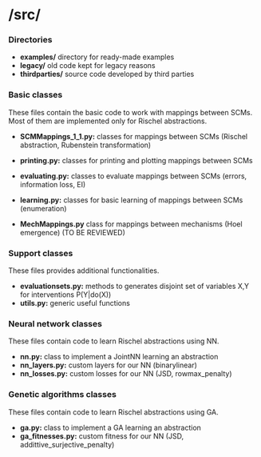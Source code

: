 
# /src/


### Directories

- **examples/** directory for ready-made examples
- **legacy/** old code kept for legacy reasons
- **thirdparties/** source code developed by third parties

### Basic classes
These files contain the basic code to work with mappings between SCMs. Most of them are implemented only for Rischel abstractions.

- **SCMMappings_1_1.py:** classes for mappings between SCMs (Rischel abstraction, Rubenstein transformation)
- **printing.py:** classes for printing and plotting mappings between SCMs
- **evaluating.py:** classes to evaluate mappings between SCMs (errors, information loss, EI)
- **learning.py:** classes for basic learning of mappings between SCMs (enumeration)

- **MechMappings.py** class for mappings between mechanisms (Hoel emergence) (TO BE REVIEWED)

### Support classes
These files provides additional functionalities.

- **evaluationsets.py:** methods to generates disjoint set of variables X,Y for interventions P(Y|do(X))
- **utils.py:** generic useful functions

### Neural network classes
These files contain code to learn Rischel abstractions using NN.

- **nn.py:** class to implement a JointNN learning an abstraction
- **nn_layers.py:** custom layers for our NN (binarylinear)
- **nn_losses.py:** custom losses for our NN (JSD, rowmax_penalty)

### Genetic algorithms classes
These files contain code to learn Rischel abstractions using GA.

- **ga.py:** class to implement a GA learning an abstraction
- **ga_fitnesses.py:** custom fitness for our NN (JSD, addittive_surjective_penalty)